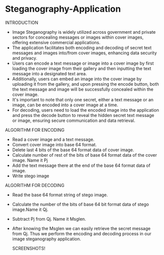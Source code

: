 # Steganography-Application

INTRODUCTION
- Image Steganography is widely utilized across government and private sectors for concealing messages or images within cover images, offering extensive commercial applications.
- The application facilitates both encoding and decoding of secret text messages and images into/from cover images, enhancing data security and privacy.
- Users can encode a text message or image into a cover image by first loading the cover image from their gallery and then inputting the text message into a designated text area.
- Additionally, users can embed an image into the cover image by uploading it from the gallery, and upon pressing the encode button, both the text message and image will be successfully concealed within the cover image.
- It's important to note that only one secret, either a text message or an image, can be encoded into a cover image at a time.
- For decoding, users need to load the encoded image into the application and press the decode button to reveal the hidden secret text message or image, ensuring secure communication and data retrieval.

ALGORITHM FOR ENCODING
- Read a cover image and a text message.
- Convert cover image into base 64 format.
- Delete last 4 bits of the base 64 format data of cover image.
- Calculate number of rest of the bits of base 64 format data of the cover image. Name it Pj
- Add the text message there at the end of the base 64 format data of image.
- Write stego image

ALGORITHM FOR DECODING
- Read the base 64 format string of stego image.
- Calculate the number of the bits of base 64 bit format data of stego image.Name it Qj.
- Subtract Pj from Qj. Name it Msglen.
- After knowing the Msglen we can easily retrieve the secret message from Qj. Thus we perform the encoding and decoding process in our image steganography application.

  SCREENSHOTS!
